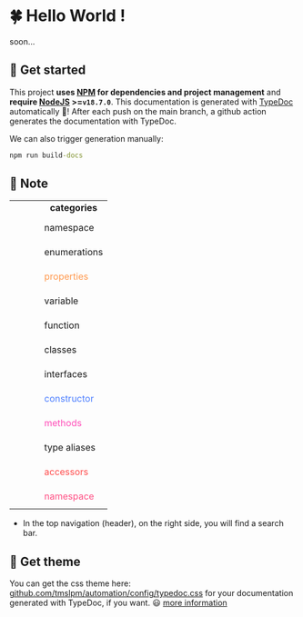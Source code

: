 # 🍀 Hello World !

soon...

## 🚦 Get started

This project **uses [NPM](https://docs.npmjs.com/getting-started) for dependencies and project management** and **require [NodeJS](https://nodejs.org/fr) >=`v18.7.0`**. 
This documentation is generated with [TypeDoc](https://typedoc.org/) automatically 🍻! After each push on the main branch, a github action generates the documentation with TypeDoc.

We can also trigger generation manually:
```cmd
npm run build-docs
```

## 📒 Note

<table style="width:100%;">
    <tr>
        <td style="width:37px"></td>
        <td style="text-align:center;font-weight:bold">categories</td>
    </tr> 
    <tr>
        <td style="text-align:center"><svg class="tsd-kind-icon" viewBox="0 0 24 24"><use href="#icon-1"></use></svg></td>
        <td style="color:var(--color-ts-namespace)">namespace</td>
    </tr> 
    <tr>
        <td style="text-align:center"><svg class="tsd-kind-icon" viewBox="0 0 24 24"><use href="#icon-8"></use></svg></td>
        <td style="color:var(--color-ts-enum)">enumerations</td>
    </tr>
    <tr>
        <td style="text-align:center"><svg class="tsd-kind-icon" viewBox="0 0 24 24"><use href="#icon-16"></use></svg></td>
        <td style="color:#ff984d">properties</td>
    </tr>
    <tr>
        <td style="text-align:center"><svg class="tsd-kind-icon" viewBox="0 0 24 24"><use href="#icon-32"></use></svg></td>
        <td style="color:var(--color-ts-variable)">variable</td>
    </tr>
    <tr>
        <td style="text-align:center"><svg class="tsd-kind-icon" viewBox="0 0 24 24"><use href="#icon-64"></use></svg></td>
        <td style="color:var(--color-ts-function)">function </td>
    </tr>
    <tr>
        <td style="text-align:center"><svg class="tsd-kind-icon" viewBox="0 0 24 24"><use href="#icon-128"></use></svg></td>
        <td style="color:var(--color-ts-class)">classes</td>
    </tr>
    <tr>
        <td style="text-align:center"><svg class="tsd-kind-icon" viewBox="0 0 24 24"><use href="#icon-256"></use></svg></td>
        <td style="color:var(--color-ts-interface)">interfaces</td>
    </tr>
       <tr>
        <td style="text-align:center"><svg class="tsd-kind-icon" viewBox="0 0 24 24"><use href="#icon-512"></use></svg></td>
        <td style="color:#4d7fff">constructor</td>
    </tr> 
       <tr>
        <td style="text-align:center"><svg class="tsd-kind-icon" viewBox="0 0 24 24"><use href="#icon-2048"></use></svg></td>
        <td style="color:#ff4db8">methods</td>
    </tr> 
       <tr>
        <td style="text-align:center"><svg class="tsd-kind-icon" viewBox="0 0 24 24"><use href="#icon-65536"></use></svg></td>
        <td style="color:var(--color-ts-type-alias)">type aliases</td>
    </tr> 
       <tr>
        <td style="text-align:center"><svg class="tsd-kind-icon" viewBox="0 0 24 24"><use href="#icon-262144"></use></svg></td>
        <td style="color:#ff4d4d">accessors</td>
    </tr> 
    <tr>
        <td style="text-align:center"><svg class="tsd-kind-icon" viewBox="0 0 24 24"><use href="#icon-4194304"></use></svg></td>
        <td style="color:#ff4d82">namespace</td>
    </tr>
</table>

- In the top navigation (header), on the right side, you will find a search bar.

## 🎨 Get theme

You can get the css theme here: [github.com/tmslpm/automation/config/typedoc.css](https://github.com/tmslpm/automation/blob/main/config/typedoc.css) for your documentation generated with TypeDoc, if you want. 😃 <a href="https://typedoc.org/guides/themes/" title="open typedoc.org" target="_blank">more information</a>
